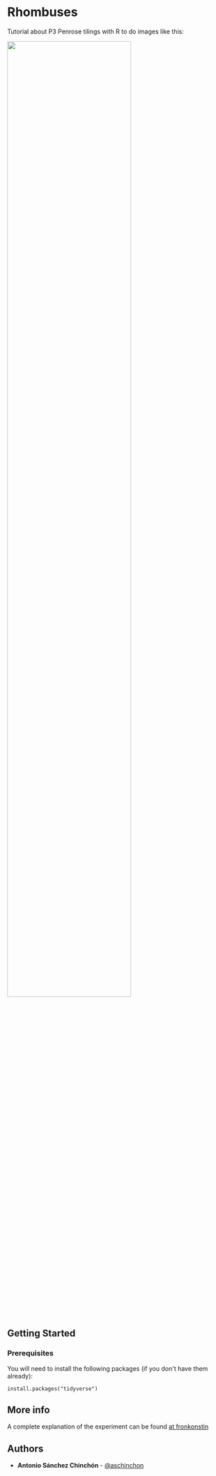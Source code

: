 # Rhombuses

Tutorial about P3 Penrose tilings with R to do images like this:

<img src="https://fronkonstin.com/wp-content/uploads/2019/07/penrose_p3.png" width=75%></img>

## Getting Started

### Prerequisites

You will need to install the following packages (if you don't have them already):

```
install.packages("tidyverse")
```

## More info

A complete explanation of the experiment can be found [at fronkonstin](https://fronkonstin.com/)


## Authors

* **Antonio Sánchez Chinchón** - [@aschinchon](https://twitter.com/aschinchon)

